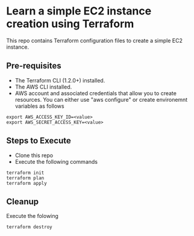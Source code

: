# Learn a simple EC2 instance creation using Terraform

This repo contains Terraform configuration files to create a simple EC2 instance.

## Pre-requisites

- The Terraform CLI (1.2.0+) installed.
- The AWS CLI installed.
- AWS account and associated credentials that allow you to create resources. You can either use "aws configure" or create environemnt variables as follows

```
export AWS_ACCESS_KEY_ID=<value>
export AWS_SECRET_ACCESS_KEY=<value>
```

## Steps to Execute
- Clone this repo
- Execute the following commands
```
terraform init
terraform plan
terraform apply
```

## Cleanup
Execute the folowing
```
terraform destroy
```
